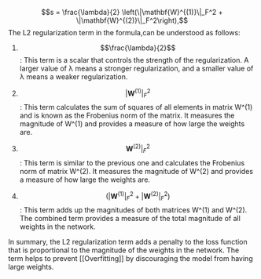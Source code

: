 $$s = \frac{\lambda}{2} \left(\|\mathbf{W}^{(1)}\|_F^2 + \|\mathbf{W}^{(2)}\|_F^2\right),$$
The L2 regularization term in the formula,can be understood as follows:

1.  $$\frac{\lambda}{2}$$: This term is a scalar that controls the strength of the regularization. A larger value of λ means a stronger regularization, and a smaller value of λ means a weaker regularization.
    
2.  $$|\mathbf{W}^{(1)}|_F^2$$: This term calculates the sum of squares of all elements in matrix W^(1) and is known as the Frobenius norm of the matrix. It measures the magnitude of W^(1) and provides a measure of how large the weights are.
    
3.  $$\mathbf{W}^{(2)}|_F^2$$: This term is similar to the previous one and calculates the Frobenius norm of matrix W^(2). It measures the magnitude of W^(2) and provides a measure of how large the weights are.
    
4. $$ \left(|\mathbf{W}^{(1)}|_F^2 + |\mathbf{W}^{(2)}|_F^2\right)$$: This term adds up the magnitudes of both matrices W^(1) and W^(2). The combined term provides a measure of the total magnitude of all weights in the network.
    

In summary, the L2 regularization term adds a penalty to the loss function that is proportional to the magnitude of the weights in the network. The term helps to prevent [[Overfitting]] by discouraging the model from having large weights.
